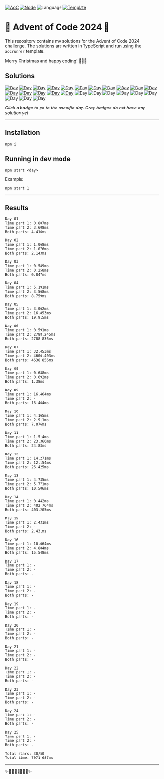 <!-- Entries between SOLUTIONS and RESULTS tags are auto-generated -->

[![AoC](https://badgen.net/badge/AoC/2024/red)](https://adventofcode.com/2024)
[![Node](https://badgen.net/badge/Node/v16.13.0+/green)](https://nodejs.org/en/download/)
![Language](https://badgen.net/badge/Language/TypeScript/blue)
[![Template](https://badgen.net/badge/Template/aocrunner/blue)](https://github.com/caderek/aocrunner)

# 🎄 Advent of Code 2024 🎄

This repository contains my solutions for the Advent of Code 2024 challenge. The solutions are written in TypeScript and run using the `aocrunner` template.

Merry Christmas and happy coding! 🎅🎄🎁

## Solutions

<!--SOLUTIONS-->

[![Day](https://badgen.net/badge/01/%E2%98%85%E2%98%85/green)](src/day01)
[![Day](https://badgen.net/badge/02/%E2%98%85%E2%98%85/green)](src/day02)
[![Day](https://badgen.net/badge/03/%E2%98%85%E2%98%85/green)](src/day03)
[![Day](https://badgen.net/badge/04/%E2%98%85%E2%98%85/green)](src/day04)
[![Day](https://badgen.net/badge/05/%E2%98%85%E2%98%85/green)](src/day05)
[![Day](https://badgen.net/badge/06/%E2%98%85%E2%98%85/green)](src/day06)
[![Day](https://badgen.net/badge/07/%E2%98%85%E2%98%85/green)](src/day07)
[![Day](https://badgen.net/badge/08/%E2%98%85%E2%98%85/green)](src/day08)
[![Day](https://badgen.net/badge/09/%E2%98%85%E2%98%86/yellow)](src/day09)
[![Day](https://badgen.net/badge/10/%E2%98%85%E2%98%85/green)](src/day10)
[![Day](https://badgen.net/badge/11/%E2%98%85%E2%98%85/green)](src/day11)
[![Day](https://badgen.net/badge/12/%E2%98%85%E2%98%85/green)](src/day12)
[![Day](https://badgen.net/badge/13/%E2%98%85%E2%98%85/green)](src/day13)
[![Day](https://badgen.net/badge/14/%E2%98%85%E2%98%85/green)](src/day14)
[![Day](https://badgen.net/badge/15/%E2%98%85%E2%98%86/yellow)](src/day15)
[![Day](https://badgen.net/badge/16/%E2%98%85%E2%98%85/green)](src/day16)
![Day](https://badgen.net/badge/17/%E2%98%86%E2%98%86/gray)
![Day](https://badgen.net/badge/18/%E2%98%86%E2%98%86/gray)
![Day](https://badgen.net/badge/19/%E2%98%86%E2%98%86/gray)
![Day](https://badgen.net/badge/20/%E2%98%86%E2%98%86/gray)
![Day](https://badgen.net/badge/21/%E2%98%86%E2%98%86/gray)
![Day](https://badgen.net/badge/22/%E2%98%86%E2%98%86/gray)
![Day](https://badgen.net/badge/23/%E2%98%86%E2%98%86/gray)
![Day](https://badgen.net/badge/24/%E2%98%86%E2%98%86/gray)
![Day](https://badgen.net/badge/25/%E2%98%86%E2%98%86/gray)

<!--/SOLUTIONS-->

_Click a badge to go to the specific day. Gray badges do not have any solution yet_

---

## Installation

```
npm i
```

## Running in dev mode

```
npm start <day>
```

Example:

```
npm start 1
```

---

## Results

<!--RESULTS-->

```
Day 01
Time part 1: 0.807ms
Time part 2: 3.608ms
Both parts: 4.416ms
```

```
Day 02
Time part 1: 1.068ms
Time part 2: 1.076ms
Both parts: 2.143ms
```

```
Day 03
Time part 1: 0.589ms
Time part 2: 0.258ms
Both parts: 0.847ms
```

```
Day 04
Time part 1: 5.191ms
Time part 2: 3.568ms
Both parts: 8.759ms
```

```
Day 05
Time part 1: 3.062ms
Time part 2: 16.853ms
Both parts: 19.915ms
```

```
Day 06
Time part 1: 0.591ms
Time part 2: 2788.245ms
Both parts: 2788.836ms
```

```
Day 07
Time part 1: 32.453ms
Time part 2: 4606.403ms
Both parts: 4638.856ms
```

```
Day 08
Time part 1: 0.688ms
Time part 2: 0.692ms
Both parts: 1.38ms
```

```
Day 09
Time part 1: 16.464ms
Time part 2: -
Both parts: 16.464ms
```

```
Day 10
Time part 1: 4.165ms
Time part 2: 2.911ms
Both parts: 7.076ms
```

```
Day 11
Time part 1: 1.514ms
Time part 2: 23.366ms
Both parts: 24.88ms
```

```
Day 12
Time part 1: 14.271ms
Time part 2: 12.154ms
Both parts: 26.425ms
```

```
Day 13
Time part 1: 4.735ms
Time part 2: 5.771ms
Both parts: 10.506ms
```

```
Day 14
Time part 1: 0.442ms
Time part 2: 402.764ms
Both parts: 403.205ms
```

```
Day 15
Time part 1: 2.431ms
Time part 2: -
Both parts: 2.431ms
```

```
Day 16
Time part 1: 10.664ms
Time part 2: 4.884ms
Both parts: 15.548ms
```

```
Day 17
Time part 1: -
Time part 2: -
Both parts: -
```

```
Day 18
Time part 1: -
Time part 2: -
Both parts: -
```

```
Day 19
Time part 1: -
Time part 2: -
Both parts: -
```

```
Day 20
Time part 1: -
Time part 2: -
Both parts: -
```

```
Day 21
Time part 1: -
Time part 2: -
Both parts: -
```

```
Day 22
Time part 1: -
Time part 2: -
Both parts: -
```

```
Day 23
Time part 1: -
Time part 2: -
Both parts: -
```

```
Day 24
Time part 1: -
Time part 2: -
Both parts: -
```

```
Day 25
Time part 1: -
Time part 2: -
Both parts: -
```

```
Total stars: 30/50
Total time: 7971.687ms
```

<!--/RESULTS-->

---

✨🎄🎁🎄🎅🎄🎁🎄✨
